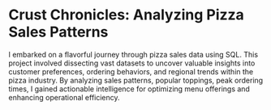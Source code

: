 # Crust Chronicles: Analyzing Pizza Sales Patterns

 I embarked on a flavorful journey through pizza sales data using SQL. This project involved dissecting vast datasets to uncover valuable insights into customer preferences, ordering behaviors, and regional trends within the pizza industry. By analyzing sales patterns, popular toppings, peak ordering times, I gained actionable intelligence for optimizing menu offerings and enhancing operational efficiency. 
